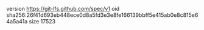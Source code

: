 version https://git-lfs.github.com/spec/v1
oid sha256:26f41d693eb448ece0d8a5fd3e3e8fe166139bbff5e415ab0e8c815e64a5a41a
size 17523
